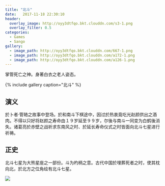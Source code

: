 ```yaml
---
title: "北斗"
date:   2017-11-18 22:30:10
header:
  overlay_image: http://oyy3dtfqo.bkt.clouddn.com/s3-1.png
  overlay_filter: 0.5
categories:
  - Games
  - Sango
gallery:
  - image_path: http://oyy3dtfqo.bkt.clouddn.com/667-1.png
  - image_path: http://oyy3dtfqo.bkt.clouddn.com/a172-1.png
  - image_path: http://oyy3dtfqo.bkt.clouddn.com/a126-1.png
---
```


掌管死亡之神。身著白衣之老人姿态。

{% include gallery caption="北斗" %}

## 演义

於卜者·管辂之故事中登场。於和南斗下棋途中，因过於热衷竟吃光赵颜供出之酒肉。不得以只好将赵颜之寿命由１９岁延至９９岁，尔後与南斗一同变为白鹤後消失。诸葛亮於赤壁之战祈求东南风之时、於延长寿命仪式之时皆面向北斗七星进行祈祷。

## 正史

北斗七星为大熊星座之一部份。斗为杓柄之意。古代中国於埋葬死者之时，使其枕向北，於北方之位角绘有北斗七星。

![](http://oyy3dtfqo.bkt.clouddn.com/f374-1.png)
